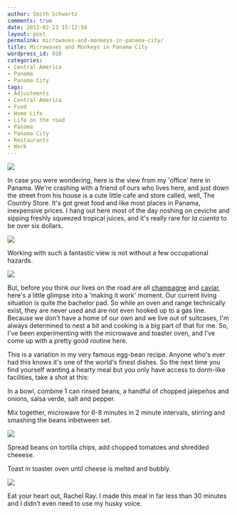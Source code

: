 ```yaml
---
author: Smith Schwartz
comments: true
date: 2012-02-23 15:12:50
layout: post
permalink: microwaves-and-monkeys-in-panama-city/
title: Microwaves and Monkeys in Panama City
wordpress_id: 910
categories:
- Central America
- Panama
- Panama City
tags:
- Adjustments
- Central America
- Food
- Home Life
- Life on the road
- Panama
- Panama City
- Restaurants
- Work
---
```


![](http://schwartzography.com/wp-content/uploads/2012/02/Micro230212011.jpg)

In case you were wondering, here is the view from my 'office' here in Panama. We're crashing with a friend of ours who lives here, and just down the street from his house is a cute little cafe and store called, well, The Country Store. It's got great food and like most places in Panama, inexpensive prices. I hang out here most of the day noshing on ceviche and sipping freshly squeezed tropical juices, and it's really rare for _la cuenta_ to be over six dollars. 

![](http://schwartzography.com/wp-content/uploads/2012/02/Micro23021202.jpg)

Working with such a fantastic view is not without a few occupational hazards. 

![](http://schwartzography.com/wp-content/uploads/2012/02/Micro23021203.jpg)

But, before you think our lives on the road are all [champagne](http://schwartzography.com/2012/02/en-route-to-panama/) and [caviar](http://schwartzography.com/2012/02/four-hour-brunch-in-buenos-aires/), here's a little glimpse into a 'making it work' moment. Our current living situation is quite the bachelor pad. So while an oven and range technically exist, they are never used and are not even hooked up to a gas line. Because we don't have a home of our own and we live out of suitcases, I'm always determined to nest a bit and cooking is a big part of that for me. So, I've been experimenting with the microwave and toaster oven, and I've come up with a pretty good routine here. 

This is a variation in my very famous egg-bean recipe. Anyone who's ever had this knows it's one of the world's finest dishes. So the next time you find yourself wanting a hearty meal but you only have access to dorm-like facilities, take a shot at this: 

In a bowl, combine 1 can rinsed beans, a handful of chopped jalepeños and onions, salsa verde, salt and pepper.

Mix together, microwave for 6-8 minutes in 2 minute intervals, stirring and smashing the beans inbetween set. 

![](http://schwartzography.com/wp-content/uploads/2012/02/Micro23021204.jpg)

Spread beans on tortilla chips, add chopped tomatoes and shredded cheeese. 

Toast in toaster oven until cheese is melted and bubbly.

![](http://schwartzography.com/wp-content/uploads/2012/02/Micro23021205.jpg)

Eat your heart out, Rachel Ray. I made this meal in far less than 30 minutes and I didn't even need to use my husky voice. 
